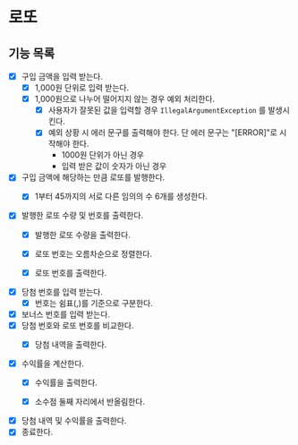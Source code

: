 # 로또

## 기능 목록

- [x] 구입 금액을 입력 받는다.
  - [x] 1,000원 단위로 입력 받는다.
  - [x] 1,000원으로 나누어 떨어지지 않는 경우 예외 처리한다.
    - [x] 사용자가 잘못된 값을 입력할 경우 `IllegalArgumentException` 를 발생시킨다.
    - [x] 예외 상황 시 에러 문구를 출력해야 한다. 단 에러 문구는 "[ERROR]"로 시작해야 한다.
      - 1000원 단위가 아닌 경우
      - 입력 받은 값이 숫자가 아닌 경우


- [x] 구입 금액에 해당하는 만큼 로또를 발행한다.
  - [x] 1부터 45까지의 서로 다른 임의의 수 6개를 생성한다.


- [x] 발행한 로또 수량 및 번호를 출력한다.
  - [x] 발행한 로또 수량을 출력한다. 
  - [x] 로또 번호는 오름차순으로 정렬한다.
  - [x] 로또 번호를 출력한다.



- [x] 당첨 번호를 입력 받는다.
  - [x] 번호는 쉼표(,)를 기준으로 구분한다.
- [x] 보너스 번호를 입력 받는다.
- [x] 당첨 번호와 로또 번호를 비교한다.
  - [x] 당첨 내역을 출력한다.


- [x] 수익률을 계산한다.
  - [x] 수익률을 출력한다.
  - [x] 소수점 둘째 자리에서 반올림한다.


- [x] 당첨 내역 및 수익률을 출력한다.
- [x] 종료한다.

